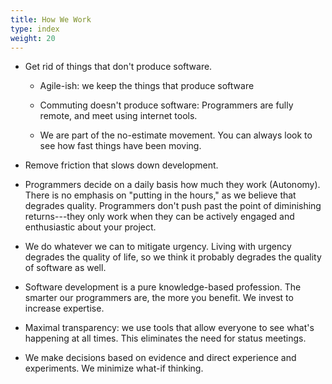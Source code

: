 ```yaml
---
title: How We Work
type: index
weight: 20
---
```


-   Get rid of things that don't produce software.

    -   Agile-ish: we keep the things that produce software

    -   Commuting doesn't produce software: Programmers are fully
        remote, and meet using internet tools.

    -   We are part of the no-estimate movement. You can always look to
        see how fast things have been moving.

-   Remove friction that slows down development.

-   Programmers decide on a daily basis how much they work (Autonomy).
    There is no emphasis on "putting in the hours," as we believe that
    degrades quality. Programmers don't push past the point of
    diminishing returns---they only work when they can be actively
    engaged and enthusiastic about your project.

-   We do whatever we can to mitigate urgency. Living with urgency
    degrades the quality of life, so we think it probably degrades the
    quality of software as well.

-   Software development is a pure knowledge-based profession. The
    smarter our programmers are, the more you benefit. We invest to
    increase expertise.

-   Maximal transparency: we use tools that allow everyone to see
    what's happening at all times. This eliminates the need for status
    meetings.

-   We make decisions based on evidence and direct experience and
    experiments. We minimize what-if thinking.

